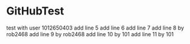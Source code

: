 GitHubTest
==========

test with user 1012650403
add line 5
add line 6
add line 7
add line 8 by rob2468
add line 9 by rob2468
add line 10 by 101
add line 11 by 101
